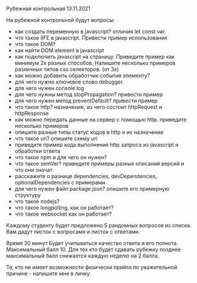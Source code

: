 Рубежная контрольная 13.11.2021

На рубежной контрольной будут вопросы:

* как создать переменную в javascript?
отличия let const var.
* что такое IIFE в javascript. Привести пример использования
* что такое DOM?
* как найти DOM element в javascript
* как подключить javascript на страницу. Приведите пример как минимум 2х разных способов.
Напишите несколько примеров различных типов css селекторов. (от 3х)
* как можно добавить обработчик события элементу?
* для чего нужно ключевое слово debugger.
* для чего нужен console.log
* для чего нужны метод stopPropagation? привести пример
* для чего нужен метод preventDefault? привести пример
* что такое http? назначение, из чего состоит httpRequest и httpResponse
* как можно передать данные на сервер с помощью http. приведите несколько примеров
* опишите разные типы статус кодов в http и их назначение
* что такое uri? опишите схему uri
* приведите пример кода выполнения http запроса из javascript и обработки ответа
* что такое npm и для чего он нужен?
* что такое semVer? приведите примеры разных описаний версий и что они значат
* расскажите о разнице dependencies, devDependencies, optionalDependencies с примерами
* для чего нужен файл package.json? опишите его примерную структуру
* что такое nodejs?
* что такое longpolling, как он работает?
* что такое websocket как он работает?

Каждому студенту будет предложено 5 рандомных вопросов из списка. Вам дадут листок с вопросами и листок с ответами.

Время 30 минут
Будет учитываться качество ответа и его полнота.
Максимальный балл 10.
Для тех кто будет сдавать рубежку позднее максимальный балл снижается каждую неделю на 2 балла.

Те, кто не имеет возможности физически прийти по уважительной причине - напишите мне в личку.
